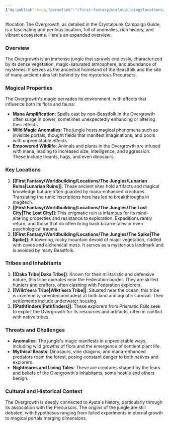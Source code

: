 ```yaml
---
{"dg-publish":true,"permalink":"/first-fantasy/worldbuilding/locations/the-jungles/the-overgrowth/","noteIcon":"","created":"2025-01-22T05:57:36.980+09:00","updated":"2025-01-26T21:02:44.796+09:00"}
---
```


#location 
The Overgrowth, as detailed in the Crystalpunk Campaign Guide, is a fascinating and perilous location, full of anomalies, rich history, and vibrant ecosystems. Here's an expanded overview:

### Overview

The Overgrowth is an immense jungle that sprawls endlessly, characterized by its dense vegetation, magic-saturated atmosphere, and abundance of mysteries. It serves as the ancestral homeland of the Beastfolk and the site of many ancient ruins left behind by the mysterious Precursors​.

### Magical Properties

The Overgrowth's magic pervades its environment, with effects that influence both its flora and fauna:

- **Mana Amplification**: Spells cast by non-Beastfolk in the Overgrowth often surge in power, sometimes unexpectedly enhancing or altering their effects​.
- **Wild Magic Anomalies**: The jungle hosts magical phenomena such as invisible portals, thought fields that manifest imaginations, and pools with unpredictable effects​.
- **Empowered Wildlife**: Animals and plants in the Overgrowth are infused with mana, leading to increased size, intelligence, and aggression. These include treants, hags, and even dinosaurs​.

### Key Locations

1. **[[First Fantasy/Worldbuilding/Locations/The Jungles/Lunarian Ruins\|Lunarian Ruins]]**: These ancient sites hold artifacts and magical knowledge but are often guarded by mana-enhanced creatures. Translating the runic inscriptions here has led to breakthroughs in magitech.
2. **[[First Fantasy/Worldbuilding/Locations/The Jungles/The Lost City\|The Lost City]]**: This enigmatic ruin is infamous for its mind-altering properties and resistance to exploration. Expeditions rarely return, and those that do often bring back bizarre tales or even psychological trauma​.
3. **[[First Fantasy/Worldbuilding/Locations/The Jungles/The Spike\|The Spike]]**: A towering, rocky mountain devoid of major vegetation, riddled with caves and alchemical moss. It serves as a mysterious landmark and is avoided by many Beastfolk​.

### Tribes and Inhabitants

1. **[[Daka Tribe\|Daka Tribe]]**: Known for their militaristic and defensive nature, this tribe operates near the Federation border. They are skilled hunters and crafters, often clashing with Federation explorers.
2. **[[Wikt’eera Tribe\|Wikt’eera Tribe]]**: Situated near the ocean, this tribe is community-oriented and adept at both land and aquatic survival. Their settlements include underwater housing​.
3. **[[Pathfinders\|Pathfinders]]**: These explorers from Prismatic Falls seek to exploit the Overgrowth for its resources and artifacts, often in conflict with native tribes​.

### Threats and Challenges

- **Anomalies**: The jungle's magic manifests in unpredictable ways, including wild growths of flora and the emergence of sentient plant life​.
- **Mythical Beasts**: Dinosaurs, vine dragons, and mana-enhanced predators roam the forest, posing constant danger to both natives and explorers​.
- **Nightmares and Living Tales**: These are creatures shaped by the fears and beliefs of the Overgrowth's inhabitants, some hostile and others benign​.

### Cultural and Historical Context

The Overgrowth is deeply connected to Aysta's history, particularly through its association with the Precursors. The origins of the jungle are still debated, with hypotheses ranging from failed experiments in eternal growth to magical portals merging dimensions​.